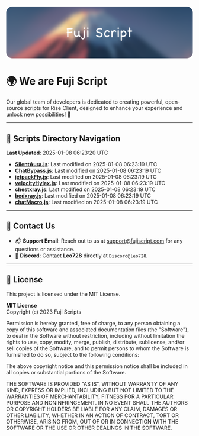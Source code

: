 ![Banner](.github/b.webp)

# 🌍 **We are Fuji Script**

Our global team of developers is dedicated to creating powerful, open-source scripts for Rise Client, designed to enhance your experience and unlock new possibilities! 🌟

---
<!-- SCRIPTS_NAVIGATION_START -->
## 📂 **Scripts Directory Navigation**

**Last Updated**: 2025-01-08 06:23:20 UTC

- **[SilentAura.js](scripts/SilentAura.js)**: Last modified on 2025-01-08 06:23:19 UTC
- **[ChatBypass.js](scripts/ChatBypass.js)**: Last modified on 2025-01-08 06:23:19 UTC
- **[jetpackFly.js](scripts/jetpackFly.js)**: Last modified on 2025-01-08 06:23:19 UTC
- **[velocityHylex.js](scripts/velocityHylex.js)**: Last modified on 2025-01-08 06:23:19 UTC
- **[chestxray.js](scripts/chestxray.js)**: Last modified on 2025-01-08 06:23:19 UTC
- **[bedxray.js](scripts/bedxray.js)**: Last modified on 2025-01-08 06:23:19 UTC
- **[chatMacro.js](scripts/chatMacro.js)**: Last modified on 2025-01-08 06:23:19 UTC

<!-- SCRIPTS_NAVIGATION_END -->

---

## 💬 **Contact Us**  
- 📬 **Support Email**: Reach out to us at [support@fujiscript.com](mailto:support@fujiscript.com) for any questions or assistance.  
- 💬 **Discord**: Contact **Leo728** directly at `Discord@leo728`.

---

## 📜 **License**

This project is licensed under the MIT License.  

**MIT License**  
Copyright (c) 2023 Fuji Scripts  

Permission is hereby granted, free of charge, to any person obtaining a copy of this software and associated documentation files (the "Software"), to deal in the Software without restriction, including without limitation the rights to use, copy, modify, merge, publish, distribute, sublicense, and/or sell copies of the Software, and to permit persons to whom the Software is furnished to do so, subject to the following conditions:  

The above copyright notice and this permission notice shall be included in all copies or substantial portions of the Software.  

THE SOFTWARE IS PROVIDED "AS IS", WITHOUT WARRANTY OF ANY KIND, EXPRESS OR IMPLIED, INCLUDING BUT NOT LIMITED TO THE WARRANTIES OF MERCHANTABILITY, FITNESS FOR A PARTICULAR PURPOSE AND NONINFRINGEMENT. IN NO EVENT SHALL THE AUTHORS OR COPYRIGHT HOLDERS BE LIABLE FOR ANY CLAIM, DAMAGES OR OTHER LIABILITY, WHETHER IN AN ACTION OF CONTRACT, TORT OR OTHERWISE, ARISING FROM, OUT OF OR IN CONNECTION WITH THE SOFTWARE OR THE USE OR OTHER DEALINGS IN THE SOFTWARE.  
